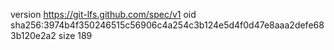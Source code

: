 version https://git-lfs.github.com/spec/v1
oid sha256:3974b4f350246515c56906c4a254c3b124e5d4f0d47e8aaa2defe683b120e2a2
size 189
